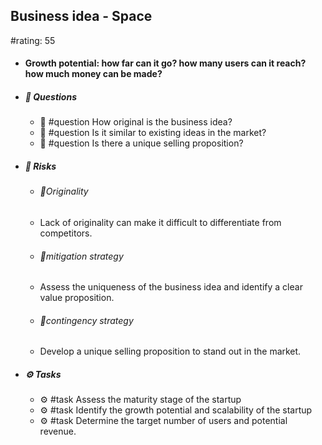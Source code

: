 ## Business idea - Space
#rating: 55
- #### Growth potential: how far can it go? how many users can it reach? how much money can be made?
- ##### 💭 Questions
  - 💭 #question How original is the business idea?
  - 💭 #question Is it similar to existing ideas in the market?
  - 💭 #question Is there a unique selling proposition?
- ##### 🚨 Risks
  - ###### 🚨Originality
  - Lack of originality can make it difficult to differentiate from competitors.
  - ###### 🚨mitigation strategy
  - Assess the uniqueness of the business idea and identify a clear value proposition.
  - ###### 🚨contingency strategy
  - Develop a unique selling proposition to stand out in the market.
- ##### ⚙️ Tasks
  - ⚙️ #task Assess the maturity stage of the startup
  - ⚙️ #task  Identify the growth potential and scalability of the startup
  - ⚙️ #task  Determine the target number of users and potential revenue.


